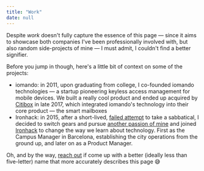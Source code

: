 ```yaml
---
title: "Work"
date: null
---
```


Despite *work* doesn't fully capture the essence of this page — since it aims to showcase both companies I've been professionally involved with, but also random side-projects of mine — I must admit, I couldn't find a better signifier.

Before you jump in though, here's a little bit of context on some of the projects:

* iomando: in 2011, upon graduating from college, I co-founded iomando technologies — a startup pioneering keyless access management for mobile devices. We built a really cool product and ended up acquired by [Citibox](https://www.citibox.com/) in late 2017, which integrated iomando's technology into their core product — the smart mailboxes
* Ironhack: in 2015, after a short-lived, [failed attempt](/blog/2015/hi-from-ironhack) to take a sabbatical, I decided to switch gears and pursue [another passion of mine](/tags/education) and joined [Ironhack](https://www.ironhack.com/) to change the way we learn about technology. First as the Campus Manager in Barcelona, establishing the city operations from the ground up, and later on as a Product Manager.

Oh, and by the way, [reach out](https://twitter.com/MarcCollado) if come up with a better (ideally less than five-letter) name that more accurately describes this page 😅